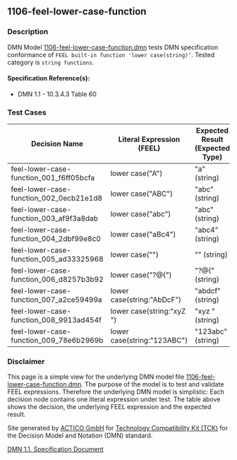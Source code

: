 1106-feel-lower-case-function
--------------------

### Description ###

DMN Model [1106-feel-lower-case-function.dmn](./1106-feel-lower-case-function.dmn) tests DMN specification conformance of `FEEL built-in function 'lower case(string)'`. Tested category is `string functions`.

#### Specification Reference(s): ####
 * DMN 1.1 - 10.3.4.3 Table 60

### Test Cases ###

|Decision Name| Literal Expression (FEEL) | Expected Result (Expected Type)|
|-------------|-------------------------- |--------------------------------|
|feel-lower-case-function_001_f6ff05bcfa|lower case("A")|"a" (string)|
|feel-lower-case-function_002_0ecb21e1d8|lower case("ABC")|"abc" (string)|
|feel-lower-case-function_003_af9f3a8dab|lower case("abc")|"abc" (string)|
|feel-lower-case-function_004_2dbf99e8c0|lower case("aBc4")|"abc4" (string)|
|feel-lower-case-function_005_ad33325968|lower case("")|"" (string)|
|feel-lower-case-function_006_d8257b3b92|lower case("?@{")|"?@{" (string)|
|feel-lower-case-function_007_a2ce59499a|lower case(string:"AbDcF")|"abdcf" (string)|
|feel-lower-case-function_008_9913ad454f|lower case(string:"xyZ ")|"xyz " (string)|
|feel-lower-case-function_009_78e6b2969b|lower case(string:"123ABC")|"123abc" (string)|

         

### Disclaimer ###
This page is a simple view for the underlying DMN model file [1106-feel-lower-case-function.dmn](./1106-feel-lower-case-function.dmn).
The purpose of the model is to test and validate FEEL expressions. Therefore the underlying DMN model is simplistic:
Each decision node contains one literal expression under test. The table above shows the decision, the underlying FEEL expression and the expected result.

Site generated by [ACTICO GmbH](https://actico.com) for [Technology Compatibility Kit (TCK)](https://dmn-tck.github.io/tck/) for the Decision Model and Notation (DMN) standard.

[DMN 1.1. Specification Document](http://www.omg.org/spec/DMN/1.1/) 
  